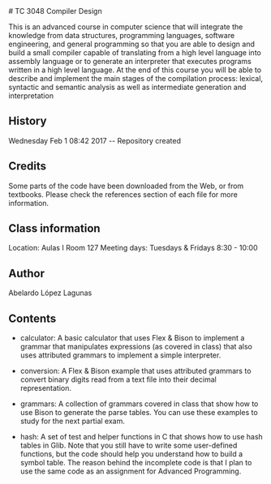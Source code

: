 <snippet>
# TC 3048 Compiler Design

This is an advanced course in computer science that will integrate the knowledge from data structures, programming languages, software engineering, and general programming so that you are able to design and build a small compiler capable of translating from a high level language into assembly language or to generate an interpreter that executes programs written in a high level language. At the end of this course you will be able to describe and implement the main stages of the compilation process: lexical, syntactic and semantic analysis as well as intermediate generation and interpretation

## History
Wednesday Feb  1 08:42 2017 -- Repository created

## Credits

Some parts of the code have been downloaded from the Web, or from textbooks. Please check the references section of each file for more information.

## Class information

Location: Aulas I Room 127
Meeting days: Tuesdays & Fridays 8:30 - 10:00

## Author

Abelardo López Lagunas

## Contents

* calculator: A basic calculator that uses Flex & Bison to implement a grammar that manipulates expressions (as covered in class) that also uses attributed grammars to implement a simple interpreter.

* conversion: A Flex & Bison example that uses attributed grammars to convert binary digits read from a text file into their decimal representation.

* grammars: A collection of grammars covered in class that show how to use Bison to generate the parse tables. You can use these examples to study for the next partial exam.

* hash: A set of test and helper functions in C that shows how to use hash tables in Glib. Note that you still have to write some user-defined functions, but the code should help you understand how to build a symbol table. The reason behind the incomplete code is that I plan to use the same code as an assignment for Advanced Programming.

</snippet>




